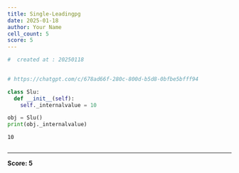 ```yaml
---
title: Single-Leadingpg
date: 2025-01-18
author: Your Name
cell_count: 5
score: 5
---
```


```python
#  created at : 20250118
      
```


```python
# https://chatgpt.com/c/678ad66f-280c-800d-b5d8-0bfbe5bfff94
```


```python
class Slu:
  def __init__(self):
    self._internalvalue = 10
```


```python
obj = Slu()
print(obj._internalvalue) 
```

    10



```python

```


---
**Score: 5**